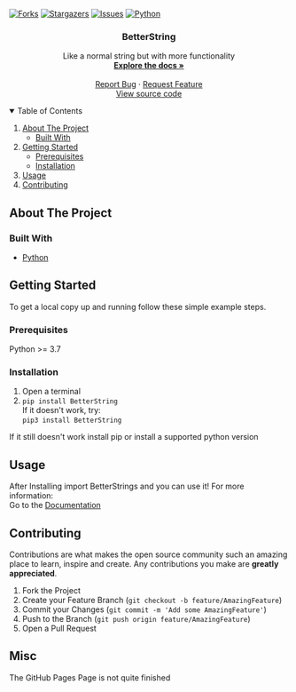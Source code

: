 <!--
This Readme is from: https://github.com/othneildrew/Best-README-Template
*** Thanks for checking out the Best-README-Template. If you have a suggestion
*** that would make this better, please fork the repo and create a pull request
*** or simply open an issue with the tag "enhancement".
*** Thanks again! Now go create something AMAZING! :D
-->

<!--
<p align="center">

[![Forks][forks-shield]][forks-url]
[![Stargazers][stars-shield]][stars-url]
[![Issues][issues-shield]][issues-url]
[![Python][Python-shield]][Python-url]
</p>
-->
<div class="grid-container">
<div class="Header">
<p align="center">

<a href="https://github.com/DerSchinken/BetterString/network/members"><img src="https://img.shields.io/github/forks/DerSchinken/BetterString?style=for-the-badge" alt="Forks"></a>
<a href="https://github.com/DerSchinken/BetterString/stargazers"><img src="https://img.shields.io/github/stars/DerSchinken/BetterString?style=for-the-badge" alt="Stargazers"></a>
<a href="https://github.com/DerSchinken/BetterString/issues"><img src="https://img.shields.io/github/issues/DerSchinken/BetterString?style=for-the-badge" alt="Issues"></a>
<a href="https://python.org/"><img src="https://img.shields.io/badge/Python-%3E%3D3.8-informational?style=for-the-badge&amp;logo=appveyor" alt="Python"></a>
</p>

<!-- PROJECT SHIELDS -->
<!--
*** I'm using markdown "reference style" links for readability.
*** Reference links are enclosed in brackets [ ] instead of parentheses ( ).
*** See the bottom of this document for the declaration of the reference variables
*** for contributors-url, forks-url, etc. This is an optional, concise syntax you may use.
*** https://www.markdownguide.org/basic-syntax/#reference-style-links
-->

<!-- PROJECT LOGO -->

<p align="center">
  <h3 align="center">BetterString</h3>

  <p align="center">
    Like a normal string but with more functionality
    <br />
    <a href="https://github.com/DerSchinken/BetterString/blob/main/docs/README.md"><strong>Explore the docs »</strong></a>
    <br />
    <br />
    <a href="https://github.com/DerSchinken/BetterString/issues">Report Bug</a>
    ·
    <a href="https://github.com/DerSchinken/BetterString/issues">Request Feature</a>
    <br />
    <a href="https://github.com/DerSchinken/BetterString/">View source code</a>
  </p>
</p>



<!-- TABLE OF CONTENTS -->
<details open="open">
  <summary>Table of Contents</summary>
  <ol>
    <li>
      <a href="#about-the-project">About The Project</a>
      <ul>
        <li><a href="#built-with">Built With</a></li>
      </ul>
    </li>
    <li>
      <a href="#getting-started">Getting Started</a>
      <ul>
        <li><a href="#prerequisites">Prerequisites</a></li>
        <li><a href="#installation">Installation</a></li>
      </ul>
    </li>
    <li><a href="#usage">Usage</a></li>
    <li><a href="#contributing">Contributing</a></li>
  </ol>
</details>



<!-- ABOUT THE PROJECT -->
## About The Project


### Built With

* [Python](https://python.org/)      


<!-- GETTING STARTED -->
## Getting Started

To get a local copy up and running follow these simple example steps.

### Prerequisites
Python >= 3.7

### Installation
1. Open a terminal
2. `pip install BetterString`   
If it doesn't work, try:  
   `pip3 install BetterString`
   
If it still doesn't work install pip or install a supported python version

<!-- USAGE EXAMPLES -->
## Usage
After Installing import BetterStrings and you can use it! For more information:    
Go to the [Documentation](https://github.com/DerSchinken/BetterString/blob/main/docs/README.md)

<!-- CONTRIBUTING -->
## Contributing

Contributions are what makes the open source community such an amazing place to learn, inspire and create. Any contributions you make are **greatly appreciated**.

1. Fork the Project
2. Create your Feature Branch (`git checkout -b feature/AmazingFeature`)
3. Commit your Changes (`git commit -m 'Add some AmazingFeature'`)
4. Push to the Branch (`git push origin feature/AmazingFeature`)
5. Open a Pull Request


<!-- Misc -->
## Misc   
The GitHub Pages Page is not quite finished


<!-- MARKDOWN LINKS & IMAGES -->
<!-- https://www.markdownguide.org/basic-syntax/#reference-style-links -->
[forks-shield]: https://img.shields.io/github/forks/DerSchinken/BetterString?style=for-the-badge
[forks-url]: https://github.com/DerSchinken/BetterString/network/members
[stars-shield]: https://img.shields.io/github/stars/DerSchinken/BetterString?style=for-the-badge
[stars-url]: https://github.com/DerSchinken/BetterString/stargazers
[issues-shield]: https://img.shields.io/github/issues/DerSchinken/BetterString?style=for-the-badge
[issues-url]: https://github.com/DerSchinken/BetterString/issues
[python-shield]: https://img.shields.io/badge/Python-%3E%3D%203.7-blue?style=for-the-badge&logo=appveyor
[python-url]: https://python.org/
